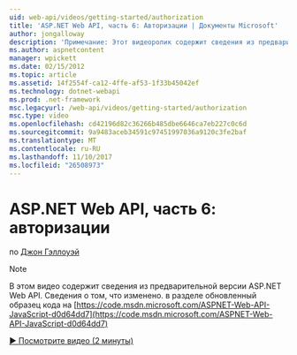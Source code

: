```yaml
---
uid: web-api/videos/getting-started/authorization
title: 'ASP.NET Web API, часть 6: Авторизации | Документы Microsoft'
author: jongalloway
description: 'Примечание: Этот видеоролик содержит сведения из предварительной версии ASP.NET Web API'
ms.author: aspnetcontent
manager: wpickett
ms.date: 02/15/2012
ms.topic: article
ms.assetid: 14f2554f-ca12-4ffe-af53-1f33b45042ef
ms.technology: dotnet-webapi
ms.prod: .net-framework
msc.legacyurl: /web-api/videos/getting-started/authorization
msc.type: video
ms.openlocfilehash: cd42196d82c36266b485dbe6646ca7eb227c0c6d
ms.sourcegitcommit: 9a9483aceb34591c97451997036a9120c3fe2baf
ms.translationtype: MT
ms.contentlocale: ru-RU
ms.lasthandoff: 11/10/2017
ms.locfileid: "26508973"
---
```

<a name="aspnet-web-api-part-6-authorization"></a>ASP.NET Web API, часть 6: авторизации
====================
по [Джон Гэллоуэй](https://github.com/jongalloway)

> [!NOTE]
> В этом видео содержит сведения из предварительной версии ASP.NET Web API. Сведения о том, что изменено. в разделе обновленный образец кода на [https://code.msdn.microsoft.com/ASPNET-Web-API-JavaScript-d0d64dd7](https://code.msdn.microsoft.com/ASPNET-Web-API-JavaScript-d0d64dd7)

[&#9654; Посмотрите видео (2 минуты)](https://channel9.msdn.com/Blogs/ASP-NET-Site-Videos/authorization)
